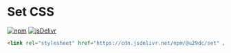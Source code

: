 # Set CSS

[![npm](https://img.shields.io/npm/v/@u29dc/set?colorA=000000&colorB=000000)](https://npm.im/@u29dc/set)
[![jsDelivr](https://img.shields.io/jsdelivr/npm/hm/@u29dc/set.svg?colorA=000000&colorB=000000)](https://cdn.jsdelivr.net/npm/@u29dc/set/)

```html
<link rel="stylesheet" href="https://cdn.jsdelivr.net/npm/@u29dc/set" />
```
